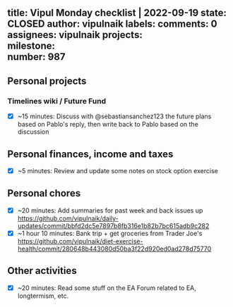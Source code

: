 title:	Vipul Monday checklist | 2022-09-19
state:	CLOSED
author:	vipulnaik
labels:	
comments:	0
assignees:	vipulnaik
projects:	
milestone:	
number:	987
--
## Personal projects

### Timelines wiki / Future Fund

- [x] ~15 minutes: Discuss with @sebastiansanchez123 the future plans based on Pablo's reply, then write back to Pablo based on the discussion

## Personal finances, income and taxes

- [x] ~5 minutes: Review and update some notes on stock option exercise

## Personal chores

- [x] ~20 minutes: Add summaries for past week and back issues up https://github.com/vipulnaik/daily-updates/commit/bbfd2dc5e7897b8fb316e1b82b7bc615adb9c282
- [x] ~1 hour 10 minutes: Bank trip + get groceries from Trader Joe's https://github.com/vipulnaik/diet-exercise-health/commit/280648b443080d50ba3f22d920ed0ad278d75770 

## Other activities

- [x] ~20 minutes: Read some stuff on the EA Forum related to EA, longtermism, etc.
